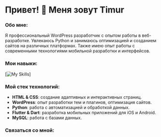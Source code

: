 # Привет! 👋 Меня зовут Timur

### Обо мне:
Я профессиональный WordPress разработчик с опытом работы в веб-разработке. Увлекаюсь Python и занимаюсь оптимизацией и созданием сайтов на различных платформах. Также имею опыт работы с современными технологиями мобильной разработки и интерфейсов.

### Мои навыки:

[![My Skills](https://skillicons.dev/icons?i=git,github,gitlab,php,wordpress,mysql,vscode,visualstudio,idea,figma)]

### Мой стек технологий:

- **HTML & CSS**: создание адаптивных и интерактивных страниц.
- **WordPress**: опыт разработки тем и плагинов, оптимизация сайтов.
- **Python**: работа с автоматизацией и обработкой данных.
- **Flutter & Dart**: разработка мобильных приложений для iOS и Android.
- **MySQL**: работа с базами данных.

### Связаться со мной:



